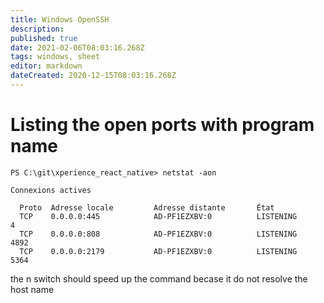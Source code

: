 ```yaml
---
title: Windows OpenSSH
description: 
published: true
date: 2021-02-06T08:03:16.268Z
tags: windows, sheet
editor: markdown
dateCreated: 2020-12-15T08:03:16.268Z
---
```


# Listing the open ports with program name 
````
PS C:\git\xperience_react_native> netstat -aon

Connexions actives

  Proto  Adresse locale         Adresse distante       État
  TCP    0.0.0.0:445            AD-PF1EZXBV:0          LISTENING       4
  TCP    0.0.0.0:808            AD-PF1EZXBV:0          LISTENING       4892
  TCP    0.0.0.0:2179           AD-PF1EZXBV:0          LISTENING       5364
````
the n switch should speed up the command becase it do not resolve the host name




